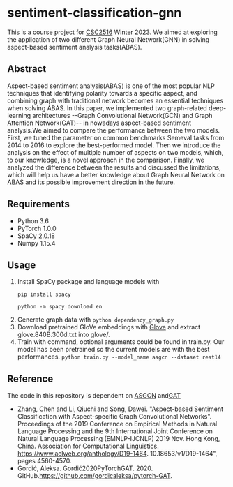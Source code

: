 # sentiment-classification-gnn
This is a course project for [CSC2516](https://artsci.calendar.utoronto.ca/course/csc413h1) Winter 2023. 
We aimed at exploring the application of two different Graph Neural Network(GNN) in solving aspect-based sentiment analysis tasks(ABAS).

## Abstract
Aspect-based sentiment analysis(ABAS) is one of the most popular NLP techniques that identifying polarity towards a specific aspect, and combining graph with traditional network becomes an essential techniques when solving ABAS. In this paper, we implemented two graph-related deep-learning architectures --Graph Convolutional Network(GCN) and Graph Attention Network(GAT)-- in nowadays aspect-based sentiment analysis.We aimed to compare the performance between the two models. First, we tuned the parameter on common benchmarks Semeval tasks from 2014 to 2016 to explore the best-performed model. Then we introduce the analysis on the effect of multiple number of aspects on two models, which, to our knowledge, is a novel approach in the comparison. Finally, we analyzed the difference between the results and discussed the limitations, which will help us have a better knowledge about Graph Neural Network on ABAS and its possible improvement direction in the future.

## Requirements
- Python 3.6
- PyTorch 1.0.0
- SpaCy 2.0.18
- Numpy 1.15.4

## Usage
1. Install SpaCy package and language models with
   ```
   pip install spacy
   ```
   ```
   python -m spacy download en
   ```
2. Generate graph data with ```python dependency_graph.py```
3. Download pretrained GloVe embeddings with [Glove](https://nlp.stanford.edu/projects/glove/) and extract glove.840B.300d.txt into glove/.
4. Train with command, optional arguments could be found in train.py. Our model has been pretrained so the current models are with the best performances.
```python train.py --model_name asgcn --dataset rest14```


   
## Reference
The code in this repository is  dependent on [ASGCN](https://github.com/GeneZC/ASGCN) and[GAT](https://github.com/gordicaleksa/pytorch-GAT)

- Zhang, Chen and Li, Qiuchi and Song, Dawei. 
"Aspect-based Sentiment Classification with Aspect-specific Graph Convolutional Networks". 
Proceedings of the 2019 Conference on Empirical Methods in Natural Language Processing and the 9th International Joint Conference on Natural Language Processing (EMNLP-IJCNLP) 
2019 Nov. Hong Kong, China. Association for Computational Linguistics. https://www.aclweb.org/anthology/D19-1464. 10.18653/v1/D19-1464",
pages 4560-4570.
- Gordić, Aleksa. Gordić2020PyTorchGAT. 2020. GitHub.https://github.com/gordicaleksa/pytorch-GAT.


